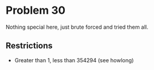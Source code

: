 # Problem 30
Nothing special here, just brute forced and tried them all.

## Restrictions
* Greater than 1, less than 354294 (see howlong)
